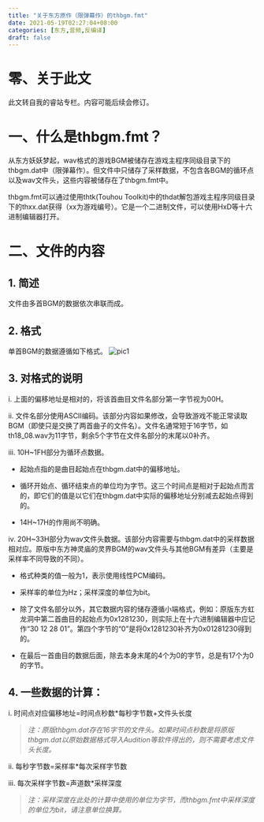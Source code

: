 ```yaml
---
title: "关于东方原作（限弹幕作）的thbgm.fmt"
date: 2021-05-19T02:27:04+08:00
categories: [东方,音频,反编译]
draft: false
---
```

# 零、关于此文

此文转自我的睿站专栏。内容可能后续会修订。

# 一、什么是thbgm.fmt？

从东方妖妖梦起，wav格式的游戏BGM被储存在游戏主程序同级目录下的thbgm.dat中（限弹幕作）。但文件中只储存了采样数据，不包含各BGM的循环点以及wav文件头，这些内容被储存在了thbgm.fmt中。

thbgm.fmt可以通过使用thtk(Touhou Toolkit)中的thdat解包游戏主程序同级目录下的thxx.dat获得（xx为游戏编号）。它是一个二进制文件，可以使用HxD等十六进制编辑器打开。


# 二、文件的内容
## 1. 简述

文件由多首BGM的数据依次串联而成。

## 2. 格式

单首BGM的数据遵循如下格式。
![pic1](/images/20210519001_pic1.jpg)

## 3. 对格式的说明

i. 上面的偏移地址是相对的，将该首曲目文件名部分第一字节视为00H。

ii. 文件名部分使用ASCII编码。该部分内容如果修改，会导致游戏不能正常读取BGM（即使只是交换了两首曲子的文件名）。文件名通常短于16字节，如th18_08.wav为11字节，剩余5个字节在文件名部分的末尾以0补齐。

iii. 10H~1FH部分为循环点数据。

- 起始点指的是曲目起始点在thbgm.dat中的偏移地址。 

- 循环开始点、循环结束点的单位均为字节。这三个时间点是相对于起始点而言的，即它们的值是以它们在thbgm.dat中实际的偏移地址分别减去起始点得到的。  

- 14H~17H的作用尚不明确。

iv. 20H~33H部分为wav文件头数据。该部分内容需要与thbgm.dat中的采样数据相对应。原版中东方神灵庙的灵界BGM的wav文件头与其他BGM有差异（主要是采样率不同导致的不同）。

- 格式种类的值一般为1，表示使用线性PCM编码。

- 采样率的单位为Hz；采样深度的单位为bit。

- 除了文件名部分以外，其它数据内容的储存遵循小端格式，例如：原版东方虹龙洞中第二首曲目的起始点为0x1281230，则实际上在十六进制编辑器中应记作“30 12 28 01”。第四个字节的“0”是将0x1281230补齐为0x01281230得到的。

- 在最后一首曲目的数据后面，除去本身末尾的4个为0的字节，总是有17个为0的字节。

## 4. 一些数据的计算：

i. 时间点对应偏移地址=时间点秒数*每秒字节数+文件头长度

> *注：原版thbgm.dat存在16字节的文件头。如果时间点秒数是将原版thbgm.dat以原始数据格式导入Audition等软件得出的，则不需要考虑文件头长度。*

ii. 每秒字节数=采样率*每次采样字节数

iii. 每次采样字节数=声道数*采样深度

> *​注：采样深度在此处的计算中使用的单位为字节，而thbgm.fmt中采样深度的单位为bit，请注意单位换算。*

